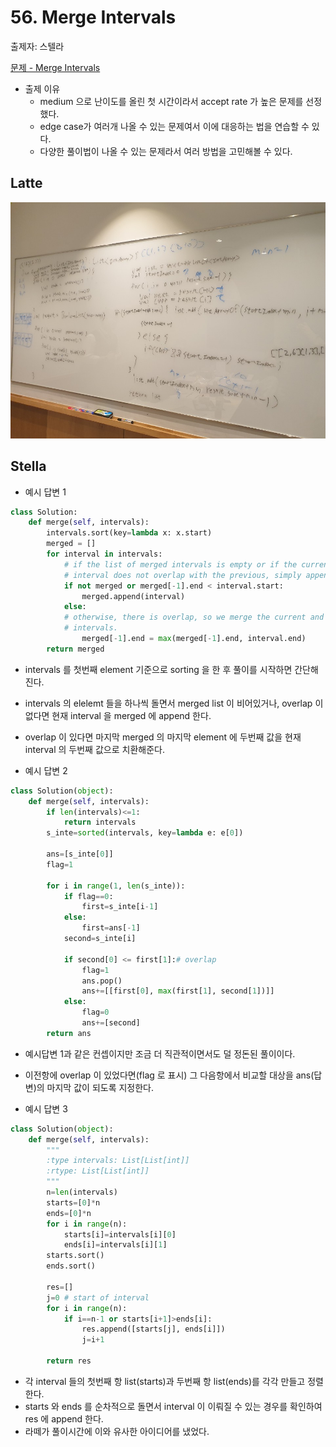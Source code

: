 # 56. Merge Intervals

출제자: 스텔라

[문제 - Merge Intervals ](https://leetcode.com/problems/merge-intervals/)

- 출제 이유
  - medium 으로 난이도를 올린 첫 시간이라서 accept rate 가 높은 문제를 선정했다.
  - edge case가 여러개 나올 수 있는 문제여서 이에 대응하는 법을 연습할 수 있다.
  - 다양한 풀이법이 나올 수 있는 문제라서 여러 방법을 고민해볼 수 있다.

## Latte
![](./images/20200119_56_latte.jpeg)

## Stella
* 예시 답변 1
```python
class Solution:
    def merge(self, intervals):
        intervals.sort(key=lambda x: x.start)
        merged = []
        for interval in intervals:
            # if the list of merged intervals is empty or if the current
            # interval does not overlap with the previous, simply append it.
            if not merged or merged[-1].end < interval.start:
                merged.append(interval)
            else:
            # otherwise, there is overlap, so we merge the current and previous
            # intervals.
                merged[-1].end = max(merged[-1].end, interval.end)
        return merged
```
  * intervals 를 첫번째 element 기준으로 sorting 을 한 후 풀이를 시작하면 간단해진다.
  * intervals 의 elelemt 들을 하나씩 돌면서 merged list 이 비어있거나, overlap 이 없다면 현재 interval 을 merged 에 append 한다.
  * overlap 이 있다면 마지막 merged 의 마지막 element 에 두번째 값을 현재 interval 의 두번째 값으로 치환해준다.

* 예시 답변 2
```python
class Solution(object):
    def merge(self, intervals):
        if len(intervals)<=1:
            return intervals
        s_inte=sorted(intervals, key=lambda e: e[0])
        
        ans=[s_inte[0]]
        flag=1
        
        for i in range(1, len(s_inte)):
            if flag==0:
                first=s_inte[i-1]
            else:
                first=ans[-1]
            second=s_inte[i]

            if second[0] <= first[1]:# overlap
                flag=1
                ans.pop()
                ans+=[[first[0], max(first[1], second[1])]]
            else:
                flag=0
                ans+=[second]
        return ans
```
  * 예시답변 1과 같은 컨셉이지만 조금 더 직관적이면서도 덜 정돈된 풀이이다.
  * 이전항에 overlap 이 있었다면(flag 로 표시) 그 다음항에서 비교할 대상을 ans(답변)의 마지막 값이 되도록 지정한다.

* 예시 답변 3
```python
class Solution(object):
    def merge(self, intervals):
        """
        :type intervals: List[List[int]]
        :rtype: List[List[int]]
        """
        n=len(intervals)
        starts=[0]*n
        ends=[0]*n
        for i in range(n):
            starts[i]=intervals[i][0]
            ends[i]=intervals[i][1]
        starts.sort()
        ends.sort()

        res=[]
        j=0 # start of interval
        for i in range(n):
            if i==n-1 or starts[i+1]>ends[i]:
                res.append([starts[j], ends[i]])
                j=i+1
        
        return res
```
  * 각 interval 들의 첫번째 항 list(starts)과 두번째 항 list(ends)를 각각 만들고 정렬한다.
  * starts 와 ends 를 순차적으로 돌면서 interval 이 이뤄질 수 있는 경우를 확인하여 res 에 append 한다.
  * 라떼가 풀이시간에 이와 유사한 아이디어를 냈었다.
